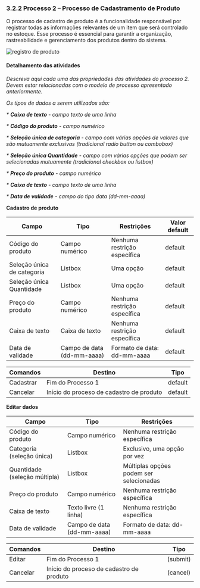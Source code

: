 ### 3.2.2 Processo 2 – Processo de Cadastramento de Produto

O processo de cadastro de produto é a funcionalidade responsável por registrar todas as informações relevantes de um item que será controlado no estoque. Esse processo é essencial para garantir a organização, rastreabilidade e gerenciamento dos produtos dentro do sistema.

![registro de produto](https://github.com/user-attachments/assets/653a89fc-71a7-493d-b0c7-0873a38f3610)

#### Detalhamento das atividades

_Descreva aqui cada uma das propriedades das atividades do processo 2. 
Devem estar relacionadas com o modelo de processo apresentado anteriormente._

_Os tipos de dados a serem utilizados são:_

_* **Caixa de texto** - campo texto de uma linha_

_* **Código do produto** - campo numérico_

_* **Seleção única de categoria** - campo com várias opções de valores que são mutuamente exclusivas (tradicional radio button ou combobox)_

_* **Seleção única Quantidade** - campo com várias opções que podem ser selecionadas mutuamente (tradicional checkbox ou listbox)_

_* **Preço do produto** - campo numérico_

_* **Caixa de texto** - campo texto de uma linha_

_* **Data de validade** - campo do tipo data (dd-mm-aaaa)_

**Cadastro de produto**

| **Campo**            | **Tipo**                 | **Restrições**                             | **Valor default** |
| -------------------- | ------------------------ | ------------------------------------------ | ----------------- |
| Código do produto | Campo numérico | Nenhuma restrição específica | default |
| Seleção única de categoria | Listbox | Uma opção | default |
| Seleção única Quantidade | Listbox | Uma opção | default |
| Preço do produto | Campo numérico | Nenhuma restrição específica | default |
| Caixa de texto | Caixa de texto | Nenhuma restrição específica | default |
| Data de validade | Campo de data (dd-mm-aaaa) | Formato de data: dd-mm-aaaa | default |


| **Comandos** |  **Destino** | **Tipo** |
| ------------ | --------------- | --- |
| Cadastrar | Fim do Processo 1 | default |
| Cancelar | Início do proceso de cadastro de produto | default |


**Editar dados**

| **Campo**                  | **Tipo**                       | **Restrições**                             |
|----------------------------|--------------------------------|--------------------------------------------|
| Código do produto          | Campo numérico                 | Nenhuma restrição específica               |
| Categoria (seleção única) | Listbox                        | Exclusivo, uma opção por vez               |
| Quantidade (seleção múltipla) | Listbox                    | Múltiplas opções podem ser selecionadas    |
| Preço do produto           | Campo numérico                 | Nenhuma restrição específica               |
| Caixa de texto             | Texto livre (1 linha)          | Nenhuma restrição específica               |
| Data de validade           | Campo de data (dd-mm-aaaa)     | Formato de data: dd-mm-aaaa                |


| **Comandos** |  **Destino** | **Tipo** |
| --- | --- | --- |
| Editar | Fim do Processo 1 | (submit) |
| Cancelar | Início do proceso de cadastro de produto | (cancel) |
